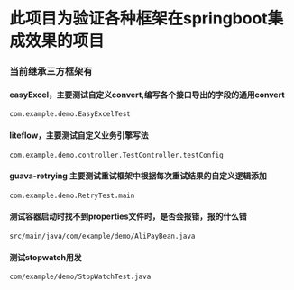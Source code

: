 # 此项目为验证各种框架在springboot集成效果的项目

### 当前继承三方框架有

#### easyExcel，主要测试自定义convert,编写各个接口导出的字段的通用convert
```agsl
com.example.demo.EasyExcelTest
```

#### liteflow，主要测试自定义业务引擎写法
```agsl
com.example.demo.controller.TestController.testConfig
```

#### guava-retrying 主要测试重试框架中根据每次重试结果的自定义逻辑添加
```agsl
com.example.demo.RetryTest.main
```

#### 测试容器启动时找不到properties文件时，是否会报错，报的什么错
```agsl
src/main/java/com/example/demo/AliPayBean.java
```

#### 测试stopwatch用发
```agsl
com/example/demo/StopWatchTest.java
```

